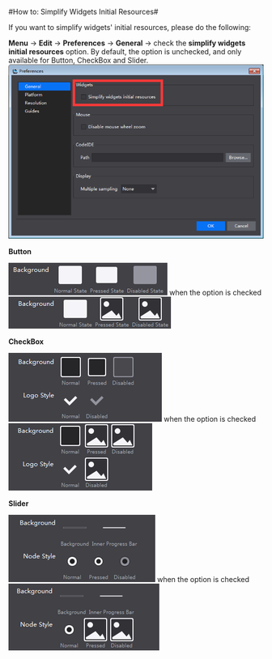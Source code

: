#How to: Simplify Widgets Initial Resources#

If you want to simplify widgets' initial resources, please do the following:

**Menu** -> **Edit** -> **Preferences** -> **General** -> check the **simplify widgets initial resources** option. By default, the option is unchecked, and only available for Button, CheckBox and Slider.
&emsp;&emsp;![image](../../studio-img/SimplifyWidgetsRes/image0001.png)

**Button**

  ![image](../../studio-img/SimplifyWidgetsRes/image0005.png)  when the option is checked  ![image](../../studio-img/SimplifyWidgetsRes/image0008.png)

**CheckBox**

  ![image](../../studio-img/SimplifyWidgetsRes/image0006.png)  when the option is checked  ![image](../../studio-img/SimplifyWidgetsRes/image0009.png)

**Slider**

  ![image](../../studio-img/SimplifyWidgetsRes/image0007.png)  when the option is checked  ![image](../../studio-img/SimplifyWidgetsRes/image0010.png)

